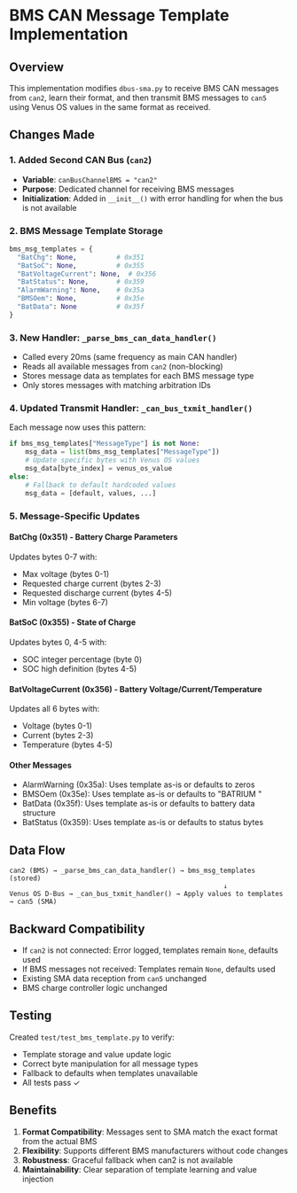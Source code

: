 # BMS CAN Message Template Implementation

## Overview
This implementation modifies `dbus-sma.py` to receive BMS CAN messages from `can2`, learn their format, and then transmit BMS messages to `can5` using Venus OS values in the same format as received.

## Changes Made

### 1. Added Second CAN Bus (`can2`)
- **Variable**: `canBusChannelBMS = "can2"`
- **Purpose**: Dedicated channel for receiving BMS messages
- **Initialization**: Added in `__init__()` with error handling for when the bus is not available

### 2. BMS Message Template Storage
```python
bms_msg_templates = {
  "BatChg": None,          # 0x351
  "BatSoC": None,          # 0x355
  "BatVoltageCurrent": None,  # 0x356
  "BatStatus": None,       # 0x359
  "AlarmWarning": None,    # 0x35a
  "BMSOem": None,          # 0x35e
  "BatData": None          # 0x35f
}
```

### 3. New Handler: `_parse_bms_can_data_handler()`
- Called every 20ms (same frequency as main CAN handler)
- Reads all available messages from `can2` (non-blocking)
- Stores message data as templates for each BMS message type
- Only stores messages with matching arbitration IDs

### 4. Updated Transmit Handler: `_can_bus_txmit_handler()`
Each message now uses this pattern:
```python
if bms_msg_templates["MessageType"] is not None:
    msg_data = list(bms_msg_templates["MessageType"])
    # Update specific bytes with Venus OS values
    msg_data[byte_index] = venus_os_value
else:
    # Fallback to default hardcoded values
    msg_data = [default, values, ...]
```

### 5. Message-Specific Updates

#### BatChg (0x351) - Battery Charge Parameters
Updates bytes 0-7 with:
- Max voltage (bytes 0-1)
- Requested charge current (bytes 2-3)
- Requested discharge current (bytes 4-5)
- Min voltage (bytes 6-7)

#### BatSoC (0x355) - State of Charge
Updates bytes 0, 4-5 with:
- SOC integer percentage (byte 0)
- SOC high definition (bytes 4-5)

#### BatVoltageCurrent (0x356) - Battery Voltage/Current/Temperature
Updates all 6 bytes with:
- Voltage (bytes 0-1)
- Current (bytes 2-3)
- Temperature (bytes 4-5)

#### Other Messages
- AlarmWarning (0x35a): Uses template as-is or defaults to zeros
- BMSOem (0x35e): Uses template as-is or defaults to "BATRIUM "
- BatData (0x35f): Uses template as-is or defaults to battery data structure
- BatStatus (0x359): Uses template as-is or defaults to status bytes

## Data Flow

```
can2 (BMS) → _parse_bms_can_data_handler() → bms_msg_templates (stored)
                                                      ↓
Venus OS D-Bus → _can_bus_txmit_handler() → Apply values to templates → can5 (SMA)
```

## Backward Compatibility
- If `can2` is not connected: Error logged, templates remain `None`, defaults used
- If BMS messages not received: Templates remain `None`, defaults used
- Existing SMA data reception from `can5` unchanged
- BMS charge controller logic unchanged

## Testing
Created `test/test_bms_template.py` to verify:
- Template storage and value update logic
- Correct byte manipulation for all message types
- Fallback to defaults when templates unavailable
- All tests pass ✓

## Benefits
1. **Format Compatibility**: Messages sent to SMA match the exact format from the actual BMS
2. **Flexibility**: Supports different BMS manufacturers without code changes
3. **Robustness**: Graceful fallback when can2 is not available
4. **Maintainability**: Clear separation of template learning and value injection
